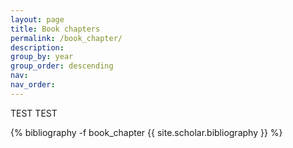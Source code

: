 ```yaml
---
layout: page
title: Book chapters
permalink: /book_chapter/
description:
group_by: year
group_order: descending
nav: 
nav_order:
---
```



<!-- _pages/book_chapter.md -->

TEST TEST



<div id="publicationList" class="publications">
 
{% bibliography -f book_chapter {{ site.scholar.bibliography }} %}

</div>